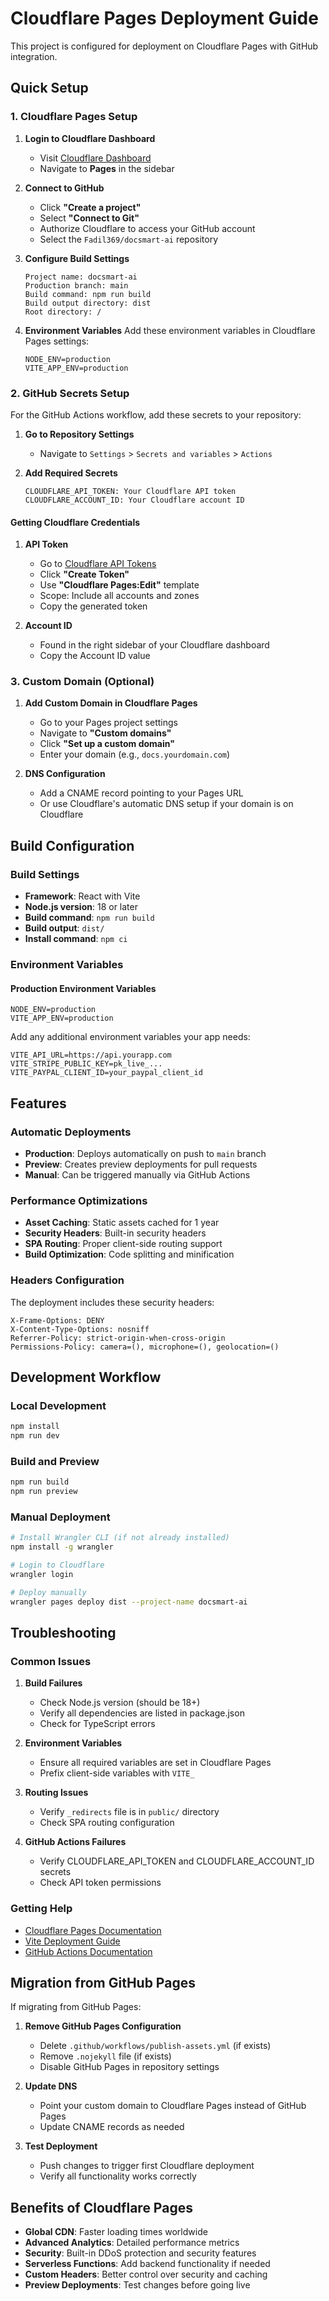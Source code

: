 # Cloudflare Pages Deployment Guide

This project is configured for deployment on Cloudflare Pages with GitHub integration.

## Quick Setup

### 1. Cloudflare Pages Setup

1. **Login to Cloudflare Dashboard**
   - Visit [Cloudflare Dashboard](https://dash.cloudflare.com/)
   - Navigate to **Pages** in the sidebar

2. **Connect to GitHub**
   - Click **"Create a project"**
   - Select **"Connect to Git"**
   - Authorize Cloudflare to access your GitHub account
   - Select the `Fadil369/docsmart-ai` repository

3. **Configure Build Settings**
   ```
   Project name: docsmart-ai
   Production branch: main
   Build command: npm run build
   Build output directory: dist
   Root directory: /
   ```

4. **Environment Variables**
   Add these environment variables in Cloudflare Pages settings:
   ```
   NODE_ENV=production
   VITE_APP_ENV=production
   ```

### 2. GitHub Secrets Setup

For the GitHub Actions workflow, add these secrets to your repository:

1. **Go to Repository Settings**
   - Navigate to `Settings` > `Secrets and variables` > `Actions`

2. **Add Required Secrets**
   ```
   CLOUDFLARE_API_TOKEN: Your Cloudflare API token
   CLOUDFLARE_ACCOUNT_ID: Your Cloudflare account ID
   ```

#### Getting Cloudflare Credentials

1. **API Token**
   - Go to [Cloudflare API Tokens](https://dash.cloudflare.com/profile/api-tokens)
   - Click **"Create Token"**
   - Use **"Cloudflare Pages:Edit"** template
   - Scope: Include all accounts and zones
   - Copy the generated token

2. **Account ID**
   - Found in the right sidebar of your Cloudflare dashboard
   - Copy the Account ID value

### 3. Custom Domain (Optional)

1. **Add Custom Domain in Cloudflare Pages**
   - Go to your Pages project settings
   - Navigate to **"Custom domains"**
   - Click **"Set up a custom domain"**
   - Enter your domain (e.g., `docs.yourdomain.com`)

2. **DNS Configuration**
   - Add a CNAME record pointing to your Pages URL
   - Or use Cloudflare's automatic DNS setup if your domain is on Cloudflare

## Build Configuration

### Build Settings
- **Framework**: React with Vite
- **Node.js version**: 18 or later
- **Build command**: `npm run build`
- **Build output**: `dist/`
- **Install command**: `npm ci`

### Environment Variables

#### Production Environment Variables
```
NODE_ENV=production
VITE_APP_ENV=production
```

Add any additional environment variables your app needs:
```
VITE_API_URL=https://api.yourapp.com
VITE_STRIPE_PUBLIC_KEY=pk_live_...
VITE_PAYPAL_CLIENT_ID=your_paypal_client_id
```

## Features

### Automatic Deployments
- **Production**: Deploys automatically on push to `main` branch
- **Preview**: Creates preview deployments for pull requests
- **Manual**: Can be triggered manually via GitHub Actions

### Performance Optimizations
- **Asset Caching**: Static assets cached for 1 year
- **Security Headers**: Built-in security headers
- **SPA Routing**: Proper client-side routing support
- **Build Optimization**: Code splitting and minification

### Headers Configuration
The deployment includes these security headers:
```
X-Frame-Options: DENY
X-Content-Type-Options: nosniff
Referrer-Policy: strict-origin-when-cross-origin
Permissions-Policy: camera=(), microphone=(), geolocation=()
```

## Development Workflow

### Local Development
```bash
npm install
npm run dev
```

### Build and Preview
```bash
npm run build
npm run preview
```

### Manual Deployment
```bash
# Install Wrangler CLI (if not already installed)
npm install -g wrangler

# Login to Cloudflare
wrangler login

# Deploy manually
wrangler pages deploy dist --project-name docsmart-ai
```

## Troubleshooting

### Common Issues

1. **Build Failures**
   - Check Node.js version (should be 18+)
   - Verify all dependencies are listed in package.json
   - Check for TypeScript errors

2. **Environment Variables**
   - Ensure all required variables are set in Cloudflare Pages
   - Prefix client-side variables with `VITE_`

3. **Routing Issues**
   - Verify `_redirects` file is in `public/` directory
   - Check SPA routing configuration

4. **GitHub Actions Failures**
   - Verify CLOUDFLARE_API_TOKEN and CLOUDFLARE_ACCOUNT_ID secrets
   - Check API token permissions

### Getting Help

- [Cloudflare Pages Documentation](https://developers.cloudflare.com/pages/)
- [Vite Deployment Guide](https://vitejs.dev/guide/static-deploy.html)
- [GitHub Actions Documentation](https://docs.github.com/en/actions)

## Migration from GitHub Pages

If migrating from GitHub Pages:

1. **Remove GitHub Pages Configuration**
   - Delete `.github/workflows/publish-assets.yml` (if exists)
   - Remove `.nojekyll` file (if exists)
   - Disable GitHub Pages in repository settings

2. **Update DNS**
   - Point your custom domain to Cloudflare Pages instead of GitHub Pages
   - Update CNAME records as needed

3. **Test Deployment**
   - Push changes to trigger first Cloudflare deployment
   - Verify all functionality works correctly

## Benefits of Cloudflare Pages

- **Global CDN**: Faster loading times worldwide
- **Advanced Analytics**: Detailed performance metrics
- **Security**: Built-in DDoS protection and security features
- **Serverless Functions**: Add backend functionality if needed
- **Custom Headers**: Better control over security and caching
- **Preview Deployments**: Test changes before going live
